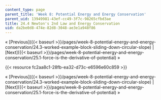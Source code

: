 ```yaml
---
content_type: page
parent_title: 'Week 8: Potential Energy and Energy Conservation'
parent_uid: 13949981-43ef-cc49-3f7c-98265cfbd3ae
title: 24.4 Newton's 2nd Law and Energy Conservation
uid: da2be0d8-474e-82d8-3048-ae3e1a948f86
---
```


« [Previous]({{< baseurl >}}/pages/week-8-potential-energy-and-energy-conservation/24.3-worked-example-block-sliding-down-circular-slope) | [Next]({{< baseurl >}}/pages/week-8-potential-energy-and-energy-conservation/25.1-force-is-the-derivative-of-potential) »

{{< resource fc2aa8c1-28fb-ea32-d73c-e6596e60c859 >}}

« [Previous]({{< baseurl >}}/pages/week-8-potential-energy-and-energy-conservation/24.3-worked-example-block-sliding-down-circular-slope) | [Next]({{< baseurl >}}/pages/week-8-potential-energy-and-energy-conservation/25.1-force-is-the-derivative-of-potential) »